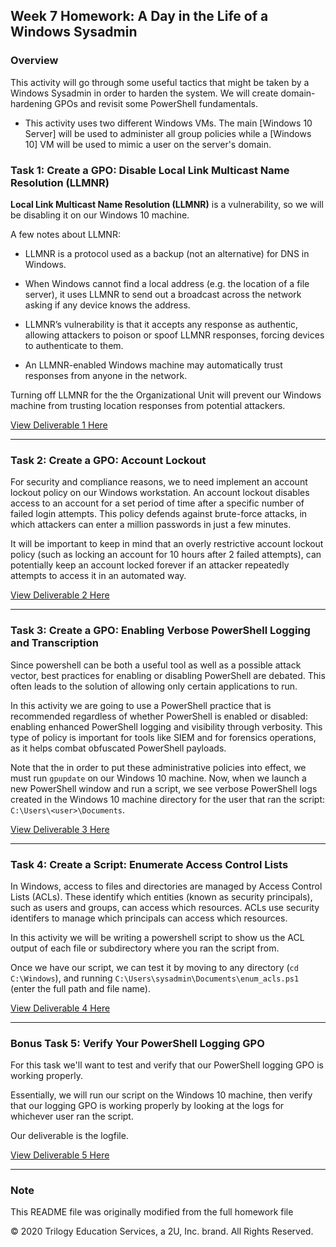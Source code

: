 ## Week 7 Homework: A Day in the Life of a Windows Sysadmin

### Overview  

This activity will go through some useful tactics that might be taken by a Windows Sysadmin in order to harden the system. We will create domain-hardening GPOs and revisit some PowerShell fundamentals.

- This activity uses two different Windows VMs. The main [Windows 10 Server] will be used to administer all group policies while a [Windows 10] VM will be used to mimic a user on the server's domain. 

### Task 1: Create a GPO: Disable Local Link Multicast Name Resolution (LLMNR)

**Local Link Multicast Name Resolution (LLMNR)** is a vulnerability, so we will be disabling it on our Windows 10 machine. 

A few notes about LLMNR:

- LLMNR is a protocol used as a backup (not an alternative) for DNS in Windows. 

- When Windows cannot find a local address (e.g. the location of a file server), it uses LLMNR to send out a broadcast across the network asking if any device knows the address. 

- LLMNR’s vulnerability is that it accepts any response as authentic, allowing attackers to poison or spoof LLMNR responses, forcing devices to authenticate to them. 

- An LLMNR-enabled Windows machine may automatically trust responses from anyone in the network.

Turning off LLMNR for the the Organizational Unit will prevent our Windows machine from trusting location responses from potential attackers.

[View Deliverable 1 Here](https://github.com/cdnet01/Windows_Sysadmin/blob/main/Deliverables/Deliverable%20for%20Task%201.png)

---

### Task 2: Create a GPO: Account Lockout

For security and compliance reasons, we to need implement an account lockout policy on our Windows workstation. An account lockout disables access to an account for a set period of time after a specific number of failed login attempts. This policy defends against brute-force attacks, in which attackers can enter a million passwords in just a few minutes.

It will be important to keep in mind that an overly restrictive account lockout policy (such as locking an account for 10 hours after 2 failed attempts), can potentially keep an account locked forever if an attacker repeatedly attempts to access it in an automated way.

[View Deliverable 2 Here](https://github.com/cdnet01/Windows_Sysadmin/blob/main/Deliverables/Deliverable%20for%20Task%202.png)


---

### Task 3: Create a GPO: Enabling Verbose PowerShell Logging and Transcription

Since powershell can be both a useful tool as well as a possible attack vector, best practices for enabling or disabling PowerShell are debated. This often leads to the solution of allowing only certain applications to run.

In this activity we are going to use a PowerShell practice that is recommended regardless of whether PowerShell is enabled or disabled: enabling enhanced PowerShell logging and visibility through verbosity. This type of policy is important for tools like SIEM and for forensics operations, as it helps combat obfuscated PowerShell payloads.

Note that the in order to put these administrative policies into effect, we must run `gpupdate` on our Windows 10 machine. Now, when we launch a new PowerShell window and run a script, we see verbose PowerShell logs created in the Windows 10 machine directory for the user that ran the script: `C:\Users\<user>\Documents`.

[View Deliverable 3 Here](https://github.com/cdnet01/Windows_Sysadmin/blob/main/Deliverables/Deliverable%20for%20Task%203.png)

---

### Task 4: Create a Script: Enumerate Access Control Lists

In Windows, access to files and directories are managed by Access Control Lists (ACLs). These identify which entities (known as security principals), such as users and groups, can access which resources. ACLs use security identifers to manage which principals can access which resources.

In this activity we will be writing a powershell script to show us the ACL output of each file or subdirectory where you ran the script from.

Once we have our script, we can test it by moving to any directory (`cd C:\Windows`), and running `C:\Users\sysadmin\Documents\enum_acls.ps1` (enter the full path and file name). 

[View Deliverable 4 Here](https://github.com/cdnet01/Windows_Sysadmin/blob/main/Deliverables/enum_acls.ps1)

---

### Bonus Task 5: Verify Your PowerShell Logging GPO

For this task we'll want to test and verify that our PowerShell logging GPO is working properly.

Essentially, we will run our script on the Windows 10 machine, then verify that our logging GPO is working properly by looking at the logs for whichever user ran the script. 

Our deliverable is the logfile. 

[View Deliverable 5 Here](https://github.com/cdnet01/Windows_Sysadmin/blob/main/Deliverables/(COPY)PowerShell_transcript.DESKTOP-SITPOTH.+Mvt8_yD.20220107034942)


---
### Note

This README file was originally modified from the full homework file

© 2020 Trilogy Education Services, a 2U, Inc. brand. All Rights Reserved.
